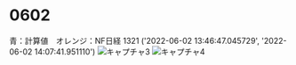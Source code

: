 # 0602
青：計算値　オレンジ：NF日経 1321
('2022-06-02 13:46:47.045729', '2022-06-02 14:07:41.951110')
![キャプチャ3](https://user-images.githubusercontent.com/70077254/171578808-227bffac-9140-40bc-91c5-42432aac9afc.PNG) 
![キャプチャ4](https://user-images.githubusercontent.com/70077254/171592481-d62c85a1-2ab8-45b5-857b-bb9f889e005c.PNG)
